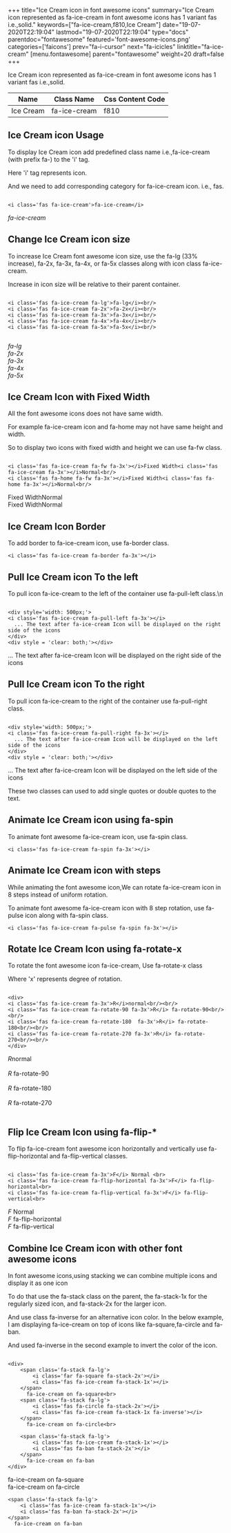 +++
title="Ice Cream icon in font awesome icons"
summary="Ice Cream icon represented as fa-ice-cream in font awesome icons has 1 variant fas i.e.,solid."
keywords=["fa-ice-cream,f810,Ice Cream"]
date="19-07-2020T22:19:04"
lastmod="19-07-2020T22:19:04"
type="docs"
parentdoc="fontawesome"
featured='font-awesome-icons.png'
categories=['faicons']
prev="fa-i-cursor"
next="fa-icicles"
linktitle="fa-ice-cream"
[menu.fontawesome]
parent="fontawesome"
weight=20
draft=false
+++


Ice Cream icon represented as fa-ice-cream in font awesome icons has 1 variant fas i.e.,solid.

<div class='table-responsive'><table class='table'><thead><tr><th>Name</th><th>Class Name</th><th>Css Content Code</th></tr></thead><tbody><tr><td>Ice Cream</td><td>fa-ice-cream</td><td>f810</td></tr></tbody></table></div>



## Ice Cream icon Usage

To display Ice Cream icon add predefined class name i.e.,fa-ice-cream (with prefix fa-) to the 'i' tag.

Here 'i' tag represents icon.

And we need to add corresponding category for fa-ice-cream icon. i.e., fas.


```

<i class='fas fa-ice-cream'>fa-ice-cream</i>
```

<i class='fas fa-ice-cream'>fa-ice-cream</i>




## Change Ice Cream icon size
To increase Ice Cream font awesome icon size, use the fa-lg (33% increase), fa-2x, fa-3x, fa-4x, or fa-5x classes along with icon class fa-ice-cream.

Increase in icon size will be relative to their parent container. 

```

<i class='fas fa-ice-cream fa-lg'>fa-lg</i><br/>
<i class='fas fa-ice-cream fa-2x'>fa-2x</i><br/>
<i class='fas fa-ice-cream fa-3x'>fa-3x</i><br/>
<i class='fas fa-ice-cream fa-4x'>fa-4x</i><br/>
<i class='fas fa-ice-cream fa-5x'>fa-5x</i><br/>
            
```

<i class='fas fa-ice-cream fa-lg'>fa-lg</i><br/>
<i class='fas fa-ice-cream fa-2x'>fa-2x</i><br/>
<i class='fas fa-ice-cream fa-3x'>fa-3x</i><br/>
<i class='fas fa-ice-cream fa-4x'>fa-4x</i><br/>
<i class='fas fa-ice-cream fa-5x'>fa-5x</i><br/>
            



## Ice Cream Icon with Fixed Width 

All the font awesome icons does not have same width.

For example fa-ice-cream icon and fa-home may not have same height and width.

So to display two icons with fixed width and height we can use fa-fw class.


```

<i class='fas fa-ice-cream fa-fw fa-3x'></i>Fixed Width<i class='fas fa-ice-cream fa-3x'></i>Normal<br/>
<i class='fas fa-home fa-fw fa-3x'></i>Fixed Width<i class='fas fa-home fa-3x'></i>Normal<br/>
```

<i class='fas fa-ice-cream fa-fw fa-3x'></i>Fixed Width<i class='fas fa-ice-cream fa-3x'></i>Normal<br/>
<i class='fas fa-home fa-fw fa-3x'></i>Fixed Width<i class='fas fa-home fa-3x'></i>Normal<br/>



## Ice Cream Icon Border 

To add border to fa-ice-cream icon, use fa-border class.


```
<i class='fas fa-ice-cream fa-border fa-3x'></i>

```
<i class='fas fa-ice-cream fa-border fa-3x'></i>





## Pull Ice Cream icon To the left

To pull icon fa-ice-cream to the left of the container use fa-pull-left class.\n

```

<div style='width: 500px;'>
<i class='fas fa-ice-cream fa-pull-left fa-3x'></i>
  ... The text after fa-ice-cream Icon will be displayed on the right side of the icons
</div>
<div style = 'clear: both;'></div>
```

<div style='width: 500px;'>
<i class='fas fa-ice-cream fa-pull-left fa-3x'></i>
  ... The text after fa-ice-cream Icon will be displayed on the right side of the icons
</div>
<div style = 'clear: both;'></div>




## Pull Ice Cream icon To the right
To pull icon fa-ice-cream to the right of the container use fa-pull-right class.

```

<div style='width: 500px;'>
<i class='fas fa-ice-cream fa-pull-right fa-3x'></i>
  ... The text after fa-ice-cream Icon will be displayed on the left side of the icons
</div>
<div style = 'clear: both;'></div>
```

<div style='width: 500px;'>
<i class='fas fa-ice-cream fa-pull-right fa-3x'></i>
  ... The text after fa-ice-cream Icon will be displayed on the left side of the icons
</div>
<div style = 'clear: both;'></div>

These two classes can used to add single quotes or double quotes to the text.


## Animate Ice Cream icon using fa-spin
To animate font awesome fa-ice-cream icon, use fa-spin class.

```
<i class='fas fa-ice-cream fa-spin fa-3x'></i>
```
<i class='fas fa-ice-cream fa-spin fa-3x'></i>




## Animate Ice Cream icon with steps
While animating the font awesome icon,We can rotate fa-ice-cream icon in 8 steps instead of uniform rotation.

To animate font awesome fa-ice-cream icon with 8 step rotation, use fa-pulse icon along with fa-spin class.


```
<i class='fas fa-ice-cream fa-pulse fa-spin fa-3x'></i>

```
<i class='fas fa-ice-cream fa-pulse fa-spin fa-3x'></i>





## Rotate Ice Cream Icon using fa-rotate-x
To rotate the font awesome icon fa-ice-cream, Use fa-rotate-x class

Where 'x' represents degree of rotation.


```

<div>
<i class='fas fa-ice-cream fa-3x'>R</i>normal<br/><br/>
<i class='fas fa-ice-cream fa-rotate-90 fa-3x'>R</i> fa-rotate-90<br/><br/> 
<i class='fas fa-ice-cream fa-rotate-180  fa-3x'>R</i> fa-rotate-180<br/><br/> 
<i class='fas fa-ice-cream fa-rotate-270 fa-3x'>R</i> fa-rotate-270<br/><br/>
</div>
```

<div>
<i class='fas fa-ice-cream fa-3x'>R</i>normal<br/><br/>
<i class='fas fa-ice-cream fa-rotate-90 fa-3x'>R</i> fa-rotate-90<br/><br/> 
<i class='fas fa-ice-cream fa-rotate-180  fa-3x'>R</i> fa-rotate-180<br/><br/> 
<i class='fas fa-ice-cream fa-rotate-270 fa-3x'>R</i> fa-rotate-270<br/><br/>
</div>




## Flip Ice Cream Icon using fa-flip-*
To flip fa-ice-cream font awesome icon horizontally and vertically use fa-flip-horizontal and fa-flip-vertical classes. 

```

<i class='fas fa-ice-cream fa-3x'>F</i> Normal <br>
<i class='fas fa-ice-cream fa-flip-horizontal fa-3x'>F</i> fa-flip-horizontal<br>
<i class='fas fa-ice-cream fa-flip-vertical fa-3x'>F</i> fa-flip-vertical<br>
```

<i class='fas fa-ice-cream fa-3x'>F</i> Normal <br>
<i class='fas fa-ice-cream fa-flip-horizontal fa-3x'>F</i> fa-flip-horizontal<br>
<i class='fas fa-ice-cream fa-flip-vertical fa-3x'>F</i> fa-flip-vertical<br>




## Combine Ice Cream icon with other font awesome icons
In font awesome icons,using stacking we can combine multiple icons and display it as one icon 

To do that use the fa-stack class on the parent, the fa-stack-1x for the regularly sized icon, and fa-stack-2x for the larger icon.

And use class fa-inverse for an alternative icon color. 
In the below example, I am displaying fa-ice-cream on top of icons like fa-square,fa-circle and fa-ban.

And used fa-inverse in the second example to invert the color of the icon.

```

<div>
    <span class='fa-stack fa-lg'>
        <i class='far fa-square fa-stack-2x'></i>
        <i class='fas fa-ice-cream fa-stack-1x'></i>
    </span>
      fa-ice-cream on fa-square<br>
    <span class='fa-stack fa-lg'>
        <i class='fas fa-circle fa-stack-2x'></i>
        <i class='fas fa-ice-cream fa-stack-1x fa-inverse'></i>
    </span>
      fa-ice-cream on fa-circle<br>

    <span class='fa-stack fa-lg'>
        <i class='fas fa-ice-cream fa-stack-1x'></i>
        <i class='fas fa-ban fa-stack-2x'></i>
    </span>
      fa-ice-cream on fa-ban
</div>
```

<div>
    <span class='fa-stack fa-lg'>
        <i class='far fa-square fa-stack-2x'></i>
        <i class='fas fa-ice-cream fa-stack-1x'></i>
    </span>
      fa-ice-cream on fa-square<br>
    <span class='fa-stack fa-lg'>
        <i class='fas fa-circle fa-stack-2x'></i>
        <i class='fas fa-ice-cream fa-stack-1x fa-inverse'></i>
    </span>
      fa-ice-cream on fa-circle<br>

    <span class='fa-stack fa-lg'>
        <i class='fas fa-ice-cream fa-stack-1x'></i>
        <i class='fas fa-ban fa-stack-2x'></i>
    </span>
      fa-ice-cream on fa-ban
</div>






